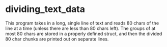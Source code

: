 # dividing_text_data
This program takes in a long, single line of text and reads 80 chars of the line at a time (unless there are less than 80 chars left). The groups of at most 80 chars are stored in a properly defined struct, and then the divided 80 char chunks are printed out on separate lines.
